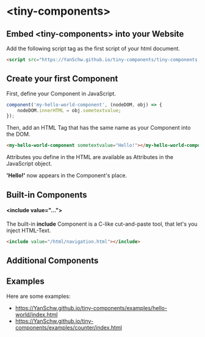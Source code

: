 # &lt;tiny-components&gt;

## Embed &lt;tiny-components&gt; into your Website
Add the following script tag as the first script of your html document.
```HTML
<script src="https://YanSchw.github.io/tiny-components/tiny-components.js"></script>
```

## Create your first Component
First, define your Component in JavaScript.
```js
component('my-hello-world-component', (nodeDOM, obj) => {
    nodeDOM.innerHTML = obj.sometextvalue;
});
```
Then, add an HTML Tag that has the same name as your Component into the DOM.
```HTML
<my-hello-world-component sometextvalue="Hello!"></my-hello-world-component>
```
Attributes you define in the HTML are available as Attributes in the JavaScript object.

**'Hello!'** now appears in the Component's place.

## Built-in Components

#### &lt;include value="..."&gt;
The built-in **include** Component is a C-like cut-and-paste tool, that let's you inject HTML-Text.
```HTML
<include value="/html/navigation.html"></include>
```

## Additional Components

## Examples
Here are some examples:
- https://YanSchw.github.io/tiny-components/examples/hello-world/index.html
- https://YanSchw.github.io/tiny-components/examples/counter/index.html